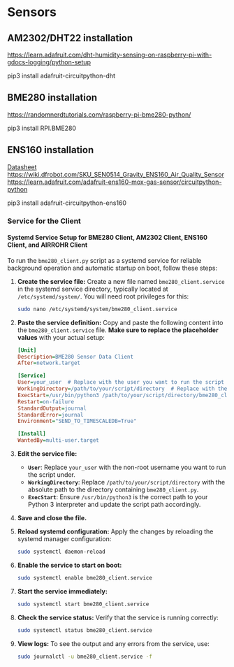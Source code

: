 # Sensors

## AM2302/DHT22 installation

https://learn.adafruit.com/dht-humidity-sensing-on-raspberry-pi-with-gdocs-logging/python-setup

pip3 install adafruit-circuitpython-dht

## BME280 installation

https://randomnerdtutorials.com/raspberry-pi-bme280-python/

pip3 install RPI.BME280

## ENS160 installation

[Datasheet](https://dfimg.dfrobot.com/nobody/wiki/cbe10f01b67c3fee6d365039eb54f52c.pdf)\
https://wiki.dfrobot.com/SKU_SEN0514_Gravity_ENS160_Air_Quality_Sensor \
https://learn.adafruit.com/adafruit-ens160-mox-gas-sensor/circuitpython-python

pip3 install adafruit-circuitpython-ens160

### Service for the Client

#### Systemd Service Setup for BME280 Client, AM2302 Client, ENS160 Client, and AIRROHR Client

To run the `bme280_client.py` script as a systemd service for reliable background operation and automatic startup on
boot, follow these steps:

1. **Create the service file:** Create a new file named `bme280_client.service` in the systemd service directory,
   typically located at `/etc/systemd/system/`. You will need root privileges for this:
   ```bash
   sudo nano /etc/systemd/system/bme280_client.service
   ```

2. **Paste the service definition:** Copy and paste the following content into the `bme280_client.service` file. **Make
   sure to replace the placeholder values** with your actual setup:

   ```ini
   [Unit]
   Description=BME280 Sensor Data Client
   After=network.target

   [Service]
   User=your_user  # Replace with the user you want to run the script as
   WorkingDirectory=/path/to/your/script/directory  # Replace with the actual path
   ExecStart=/usr/bin/python3 /path/to/your/script/directory/bme280_client.py  # Replace with the full path to your script
   Restart=on-failure
   StandardOutput=journal
   StandardError=journal
   Environment="SEND_TO_TIMESCALEDB=True"

   [Install]
   WantedBy=multi-user.target
   ```

3. **Edit the service file:**
    * **`User`**: Replace `your_user` with the non-root username you want to run the script under.
    * **`WorkingDirectory`**: Replace `/path/to/your/script/directory` with the absolute path to the directory
      containing `bme280_client.py`.
    * **`ExecStart`**: Ensure `/usr/bin/python3` is the correct path to your Python 3 interpreter and update the script
      path accordingly.

4. **Save and close the file.**

5. **Reload systemd configuration:** Apply the changes by reloading the systemd manager configuration:
   ```bash
   sudo systemctl daemon-reload
   ```

6. **Enable the service to start on boot:**
   ```bash
   sudo systemctl enable bme280_client.service
   ```

7. **Start the service immediately:**
   ```bash
   sudo systemctl start bme280_client.service
   ```

8. **Check the service status:** Verify that the service is running correctly:
   ```bash
   sudo systemctl status bme280_client.service
   ```

9. **View logs:** To see the output and any errors from the service, use:
   ```bash
   sudo journalctl -u bme280_client.service -f
   ```
